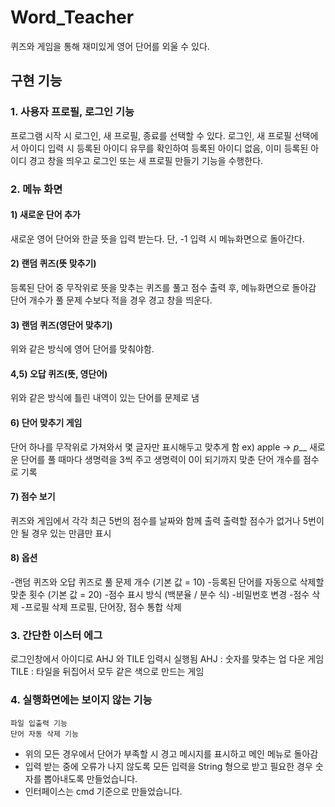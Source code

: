 # Word_Teacher
퀴즈와 게임을 통해 재미있게 영어 단어를 외울 수 있다.


## 구현 기능
### 1. 사용자 프로필, 로그인 기능
프로그램 시작 시 로그인, 새 프로필, 종료를 선택할 수 있다.
로그인, 새 프로필 선택에서 아이디 입력 시 등록된 아이디 유무를 확인하여
등록된 아이디 없음, 이미 등록된 아이디 경고 창을 띄우고
로그인 또는 새 프로필 만들기 기능을 수행한다.

### 2. 메뉴 화면
#### 1) 새로운 단어 추가
새로운 영어 단어와 한글 뜻을 입력 받는다.
단, -1 입력 시 메뉴화면으로 돌아간다.
#### 2) 랜덤 퀴즈(뜻 맞추기)
등록된 단어 중 무작위로 뜻을 맞추는 퀴즈를 풀고
점수 출력 후, 메뉴화면으로 돌아감
단어 개수가 풀 문제 수보다 적을 경우 경고 창을 띄운다.
#### 3) 랜덤 퀴즈(영단어 맞추기)
위와 같은 방식에 영어 단어를 맞춰야함.
####  4,5) 오답 퀴즈(뜻, 영단어)
위와 같은 방식에 틀린 내역이 있는 단어를 문제로 냄
####  6) 단어 맞추기 게임
단어 하나를 무작위로 가져와서 몇 글자만 표시해두고 맞추게 함
ex) apple -> _p___
새로운 단어를 풀 때마다 생명력을 3씩 주고
생명력이 0이 되기까지 맞춘 단어 개수를 점수로 기록
#### 7) 점수 보기
퀴즈와 게임에서 각각 최근 5번의 점수를 날짜와 함께 출력
출력할 점수가 없거나 5번이 안 될 경우 있는 만큼만 표시
#### 8) 옵션
-랜덤 퀴즈와 오답 퀴즈로 풀 문제 개수 (기본 값 = 10)
-등록된 단어를 자동으로 삭제할 맞춘 횟수 (기본 값 = 20)
-점수 표시 방식 (백분율 / 분수 식)
-비밀번호 변경
-점수 삭제 
-프로필 삭제 프로필, 단어장, 점수 통합 삭제 

### 3. 간단한 이스터 에그
로그인창에서 아이디로 AHJ 와 TILE 입력시 실행됨
AHJ : 숫자를 맞추는 업 다운 게임
TILE : 타일을 뒤집어서 모두 같은 색으로 만드는 게임

### 4. 실행화면에는 보이지 않는 기능
	파일 입출력 기능
	단어 자동 삭제 기능

* 위의 모든 경우에서 단어가 부족할 시 경고 메시지를 표시하고 메인 메뉴로 돌아감 
* 입력 받는 중에 오류가 나지 않도록 모든 입력을 String 형으로 받고 필요한 경우 숫자를 뽑아내도록 만들었습니다.
* 인터페이스는 cmd 기준으로 만들었습니다.
